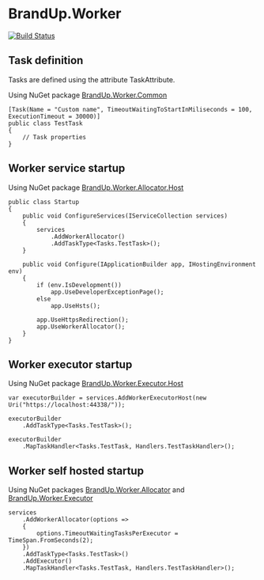 # BrandUp.Worker

[![Build Status](https://dev.azure.com/brandup/BrandUp%20Core/_apis/build/status/BrandUp.Worker?branchName=master)](https://dev.azure.com/brandup/BrandUp%20Core/_build/latest?definitionId=14&branchName=master)

## Task definition

Tasks are defined using the attribute TaskAttribute.

Using NuGet package [BrandUp.Worker.Common](https://www.nuget.org/packages/BrandUp.Worker.Common/)

```
[Task(Name = "Custom name", TimeoutWaitingToStartInMiliseconds = 100, ExecutionTimeout = 30000)]
public class TestTask
{
    // Task properties
}
```

## Worker service startup

Using NuGet package [BrandUp.Worker.Allocator.Host](https://www.nuget.org/packages/BrandUp.Worker.Allocator.Host/)

```
public class Startup
{
    public void ConfigureServices(IServiceCollection services)
    {
        services
            .AddWorkerAllocator()
            .AddTaskType<Tasks.TestTask>();
    }

    public void Configure(IApplicationBuilder app, IHostingEnvironment env)
    {
        if (env.IsDevelopment())
            app.UseDeveloperExceptionPage();
        else
            app.UseHsts();

        app.UseHttpsRedirection();
        app.UseWorkerAllocator();
    }
}
```

## Worker executor startup

Using NuGet package [BrandUp.Worker.Executor.Host](https://www.nuget.org/packages/BrandUp.Worker.Executor.Host/)

```
var executorBuilder = services.AddWorkerExecutorHost(new Uri("https://localhost:44338/"));

executorBuilder
    .AddTaskType<Tasks.TestTask>();

executorBuilder
    .MapTaskHandler<Tasks.TestTask, Handlers.TestTaskHandler>();
```

## Worker self hosted startup

Using NuGet packages [BrandUp.Worker.Allocator](https://www.nuget.org/packages/BrandUp.Worker.Allocator/) and [BrandUp.Worker.Executor](https://www.nuget.org/packages/BrandUp.Worker.Executor/)

```
services
    .AddWorkerAllocator(options =>
    {
        options.TimeoutWaitingTasksPerExecutor = TimeSpan.FromSeconds(2);
    })
    .AddTaskType<Tasks.TestTask>()
    .AddExecutor()
    .MapTaskHandler<Tasks.TestTask, Handlers.TestTaskHandler>();
```
